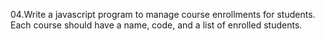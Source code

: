 04.Write a javascript program to manage course enrollments for students. Each course should have a name, code, and a list of enrolled students.
